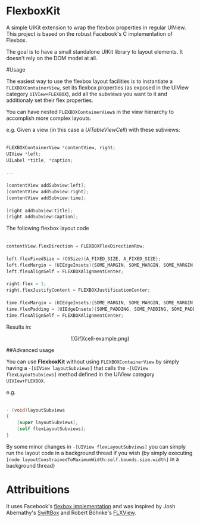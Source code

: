 # FlexboxKit
A simple UIKit extension to wrap the flexbox properties in regular UIView. This project is based on the robust Facebook's C implementation of Flexbox.

The goal is to have a small standalone UIKit library to layout elements. It doesn't rely on the DOM model at all.



#Usage

The easiest way to use the flexbox layout facilities is to instantiate a `FLEXBOXContainerView`, set its flexbox properties (as exposed in the UIView category `UIVIew+FLEXBOX`), add all the 
subviews you want to it and additionaly set their flex properties.

You can have nested `FLEXBOXContainerView`s in the view hierarchy to accomplish more complex layouts.

e.g. Given a view (in this case a *UITableViewCell*) with these subviews:

```Objective-C

FLEXBOXContainerView *contentView, right;
UIView *left;
UILabel *title, *caption;

...

[contentView addSubview:left];
[contentView addSubview:right];
[contentView addSubview:time];

[right addSubview:title];
[right addSubview:caption];

``` 

The following flexbox layout code

```Objective-C

contentView.flexDirection = FLEXBOXFlexDirectionRow;

left.flexFixedSize = (CGSize){A_FIXED_SIZE, A_FIXED_SIZE};
left.flexMargin = (UIEdgeInsets){SOME_MARGIN, SOME_MARGIN, SOME_MARGIN, SOME_MARGIN};
left.flexAlignSelf = FLEXBOXAlignmentCenter;

right.flex = 1;
right.flexJustifyContent = FLEXBOXJustificationCenter;

time.flexMargin = (UIEdgeInsets){SOME_MARGIN, SOME_MARGIN, SOME_MARGIN, SOME_MARGIN};
time.flexPadding = (UIEdgeInsets){SOME_PADDING, SOME_PADDING, SOME_PADDING, SOME_PADDING};
time.flexAlignSelf = FLEXBOXAlignmentCenter;

``` 
Results in:

<p align="center">
![Gif](cell-example.png)

##Advanced usage

You can use **FlexboxKit** without using `FLEXBOXContainerView` by simply having a `-[UIView layoutSubviews]` that calls the `-[UIView flexLayoutSubviews]` method defined in the UIView category `UIVIew+FLEXBOX`.

e.g.

```Objective-C

- (void)layoutSubviews
{
    [super layoutSubviews];
    [self flexLayoutSubviews];
}


``` 
By some minor changes in `-[UIView flexLayoutSubviews]` you can simply run the layout code in a background thread if you wish (by simply executing `[node layoutConstrainedToMaximumWidth:self.bounds.size.width]` in a background thread)

# Attribuitions 
It uses Facebook's [flexbox implementation][css-layout] and was inspired by Josh Abernathy's
[SwiftBox] and Robert Böhnke's [FLXView].

[css-layout]: https://github.com/facebook/css-layout
[swiftbox]: https://github.com/joshaber/SwiftBox
[flxview]: https://github.com/robb/FLXView

